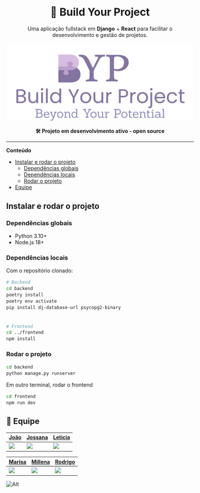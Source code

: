 
<h1 align="center">🚀 Build Your Project</h1>
<p align="center">
  Uma aplicação fullstack em <strong>Django</strong> + <strong>React</strong> para facilitar o desenvolvimento e gestão de projetos.
</p>

<p align="center">
  <img src="BYP_logo_slogan.png" alt="Logo do Build Your Project" width="500" />
</p>


<p align="center">
  <strong>🛠️ Projeto em desenvolvimento ativo - open source</strong>
</p>

---



**Conteúdo**

- [Instalar e rodar o projeto](#instalar-e-rodar-o-projeto)
  - [Dependências globais](#dependências-globais)
  - [Dependências locais](#dependências-locais)
  - [Rodar o projeto](#rodar-o-projeto)
- [Equipe](#-equipe)

## Instalar e rodar o projeto

### Dependências globais

- Python 3.10+
- Node.js 18+

### Dependências locais

Com o repositório clonado:

```bash
# Backend
cd backend
poetry install
poetry env activate 
pip install dj-database-url psycopg2-binary


# Frontend
cd ../frontend
npm install
```

### Rodar o projeto
```bash
cd backend
python manage.py runserver
```
Em outro terminal, rodar o frontend
```bash
cd frontend
npm run dev
```
## 👥 Equipe

<div align="center">

| [João](https://github.com/jpfelixx) | [Jossana](https://github.com/JojoMarques) | [Leticia](https://github.com/lelerudeli) |
|---|---|---|
| <img src="https://github.com/jpfelixx.png" width="100"/> | <img src="https://github.com/JojoMarques.png" width="100"/> | <img src="https://github.com/lelerudeli.png" width="100"/> |

| [Marisa](https://github.com/maris2606) | [Millena](https://github.com/Mihcup) | [Rodrigo](https://github.com/RodrigoBettio) |
|---|---|---|
| <img src="https://github.com/maris2606.png" width="100"/> | <img src="https://github.com/Mihcup.png" width="100"/> | <img src="https://github.com/RodrigoBettio.png" width="100"/> |

</div>



![Alt](https://repobeats.axiom.co/api/embed/23fc15bc670b6d14aa06893cd6211b8f190f8311.svg "Repobeats analytics image")
